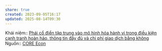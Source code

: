 ```yaml
---
share: true
created: 2023-09-05T16:17
updated: 2025-08-14T09:30
---
```

Khái niệm:: 
[Phái cổ điển tập trung vào mô hình hóa hành vi trong điều kiện cạnh tranh hoàn hảo, thông tin đầy đủ và chi phí giao dịch bằng không](./Tr%C6%B0%E1%BB%9Dng%20ph%C3%A1i/Ti%E1%BB%81n%20c%E1%BB%95%20%C4%91i%E1%BB%83n%20v%C3%A0%20c%E1%BB%95%20%C4%91i%E1%BB%83n/C%E1%BB%95%20%C4%91i%E1%BB%83n/Ph%C3%A1i%20c%E1%BB%95%20%C4%91i%E1%BB%83n%20t%E1%BA%ADp%20trung%20v%C3%A0o%20m%C3%B4%20h%C3%ACnh%20h%C3%B3a%20h%C3%A0nh%20vi%20trong%20%C4%91i%E1%BB%81u%20ki%E1%BB%87n%20c%E1%BA%A1nh%20tranh%20ho%C3%A0n%20h%E1%BA%A3o,%20th%C3%B4ng%20tin%20%C4%91%E1%BA%A7y%20%C4%91%E1%BB%A7%20v%C3%A0%20chi%20ph%C3%AD%20giao%20d%E1%BB%8Bch%20b%E1%BA%B1ng%20kh%C3%B4ng.md)
Nguồn:: [CORE Econ](../../%CE%9E%20Ngu%E1%BB%93n/CORE%20Econ.md)
